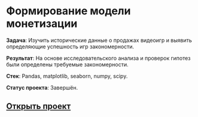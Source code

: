 # Формирование модели монетизации

**Задача**: Изучить исторические данные о продажах видеоигр и выявить определяющие успешность игр закономерности.

**Результат**: На основе исследовательского анализа и проверок гипотез были определены требуемые закономерности.

**Стек**: Pandas, matplotlib, seaborn, numpy, scipy.

**Статус проекта**: Завершён.

## [Открыть проект](https://github.com/MaFluer/Projects_for_Action_Engine/blob/main/%D0%90%D0%BD%D0%B0%D0%BB%D0%B8%D0%B7%20%D1%80%D1%8B%D0%BD%D0%BA%D0%B0%20%D0%BA%D0%BE%D0%BC%D0%BF%D1%8C%D1%8E%D1%82%D0%B5%D1%80%D0%BD%D1%8B%D1%85%20%D0%B8%D0%B3%D1%80/4.%20Analysis_of_the_computer_games_market.ipynb)
